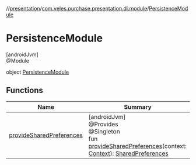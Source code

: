 //[presentation](../../../index.md)/[com.veles.purchase.presentation.di.module](../index.md)/[PersistenceModule](index.md)

# PersistenceModule

[androidJvm]\
@Module

object [PersistenceModule](index.md)

## Functions

| Name | Summary |
|---|---|
| [provideSharedPreferences](provide-shared-preferences.md) | [androidJvm]<br>@Provides<br>@Singleton<br>fun [provideSharedPreferences](provide-shared-preferences.md)(context: [Context](https://developer.android.com/reference/kotlin/android/content/Context.html)): [SharedPreferences](https://developer.android.com/reference/kotlin/android/content/SharedPreferences.html) |
